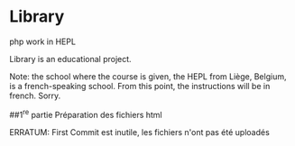 # Library
php work in HEPL

Library is an educational project.

Note: the school where the course is given, the HEPL from Liège, Belgium, is a french-speaking school. From this point, the instructions will be in french. Sorry.

##1<sup>re</sup> partie
Préparation des fichiers html

ERRATUM: First Commit est inutile, les fichiers n'ont pas été uploadés
